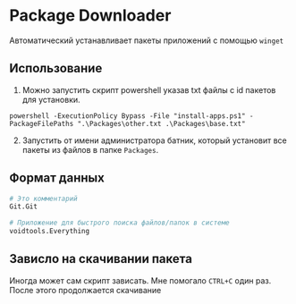 # Package Downloader

Автоматический устанавливает пакеты приложений с помощью `winget`

## Использование

1. Можно запустить скрипт powershell указав txt файлы с id пакетов для установки.

`powershell -ExecutionPolicy Bypass -File "install-apps.ps1" -PackageFilePaths ".\Packages\other.txt .\Packages\base.txt"`

2. Запустить от имени администратора батник, который установит все пакеты из файлов в папке `Packages`.

## Формат данных

```bash
# Это комментарий
Git.Git 

# Приложение для быстрого поиска файлов/папок в системе
voidtools.Everything
```

## Зависло на скачивании пакета

Иногда может сам скрипт зависать. Мне помогало `CTRL+С` один раз. После этого продолжается скачивание